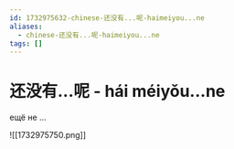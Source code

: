 ```yaml
---
id: 1732975632-chinese-还没有...呢-haimeiyou...ne
aliases:
  - chinese-还没有...呢-haimeiyou...ne
tags: []
---
```


# 还没有...呢 - hái méiyǒu...ne

ещё не …

![[1732975750.png]]
